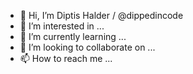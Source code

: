 - 👋 Hi, I’m Diptis Halder / @dippedincode
- 👀 I’m interested in ...
- 🌱 I’m currently learning ...
- 💞️ I’m looking to collaborate on ...
- 📫 How to reach me ...

<!---
dippedincode/dippedincode is a ✨ special ✨ repository because its `README.md` (this file) appears on your GitHub profile.
You can click the Preview link to take a look at your changes.
--->
